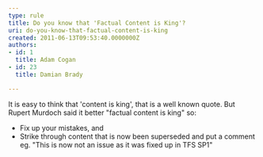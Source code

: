 ```yaml
---
type: rule
title: Do you know that 'Factual Content is King'?
uri: do-you-know-that-factual-content-is-king
created: 2011-06-13T09:53:40.0000000Z
authors:
- id: 1
  title: Adam Cogan
- id: 23
  title: Damian Brady

---
```




<span class='intro'> It is easy to think that 'content is king', that is a well known quote. But Rupert Murdoch said it better &quot;factual content is king&quot; so&#58; <br>
* Fix up your mistakes, and <br>
* Strike through content that is now been superseded and put a comment eg. &quot;This is now not an issue as it was fixed up in TFS SP1&quot;
 </span>




